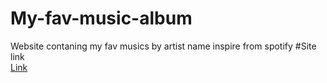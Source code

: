 # My-fav-music-album
Website contaning my fav musics by artist name inspire from spotify
#Site link
<br>
  [Link](https://musicalbum913597.netlify.app/)
